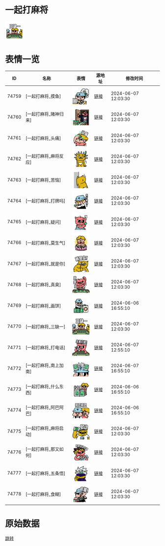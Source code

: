 # 一起打麻将

<img src="./cover.png" height="60" alt="cover" />

# 表情一览

|ID|名称|表情|源地址|修改时间|
|----|----|----|----|----|
|74759|[一起打麻将_摸鱼]|<img src="./pic/074759_%5B一起打麻将_摸鱼%5D.png" height="60" alt="摸鱼"/>|[链接](https://i0.hdslb.com/bfs/garb/4f970fb86115d194ec1fa4e0a83d9a55f8f74c91.png)|2024-06-07 12:03:30|
|74760|[一起打麻将_赌神归来]|<img src="./pic/074760_%5B一起打麻将_赌神归来%5D.png" height="60" alt="赌神归来"/>|[链接](https://i0.hdslb.com/bfs/garb/7ea4254e5cf7ee0f581860bf657c1441b0a8edfd.png)|2024-06-07 12:03:30|
|74761|[一起打麻将_头痛]|<img src="./pic/074761_%5B一起打麻将_头痛%5D.png" height="60" alt="头痛"/>|[链接](https://i0.hdslb.com/bfs/garb/442d517283b7d52c1b36779ffcfec9d832e653f1.png)|2024-06-07 12:03:30|
|74762|[一起打麻将_麻将反应]|<img src="./pic/074762_%5B一起打麻将_麻将反应%5D.png" height="60" alt="麻将反应"/>|[链接](https://i0.hdslb.com/bfs/garb/0dda951b56e61289d891cc8f88c26256f5c40a9a.png)|2024-06-07 12:03:30|
|74763|[一起打麻将_苦恼]|<img src="./pic/074763_%5B一起打麻将_苦恼%5D.png" height="60" alt="苦恼"/>|[链接](https://i0.hdslb.com/bfs/garb/dd9a1fc34dd418243f0d216f5fa753e77e7c7057.png)|2024-06-07 12:03:30|
|74764|[一起打麻将_打牌吗]|<img src="./pic/074764_%5B一起打麻将_打牌吗%5D.png" height="60" alt="打牌吗"/>|[链接](https://i0.hdslb.com/bfs/garb/d72a00d62e210ffd1816108a41f7dbf08490429d.png)|2024-06-07 12:03:30|
|74765|[一起打麻将_疑问]|<img src="./pic/074765_%5B一起打麻将_疑问%5D.png" height="60" alt="疑问"/>|[链接](https://i0.hdslb.com/bfs/garb/6d0b37c5d16796fdcdd368372ef34bcb7b13b746.png)|2024-06-07 12:03:30|
|74766|[一起打麻将_莫生气]|<img src="./pic/074766_%5B一起打麻将_莫生气%5D.png" height="60" alt="莫生气"/>|[链接](https://i0.hdslb.com/bfs/garb/e81146033adb608adf5bb29a1d4f6fbd814a36e0.png)|2024-06-07 12:03:30|
|74767|[一起打麻将_就是你]|<img src="./pic/074767_%5B一起打麻将_就是你%5D.png" height="60" alt="就是你"/>|[链接](https://i0.hdslb.com/bfs/garb/fbd9be55f1d5ae0378391219fcd8bd44300eaaf9.png)|2024-06-07 12:03:30|
|74768|[一起打麻将_真臭]|<img src="./pic/074768_%5B一起打麻将_真臭%5D.png" height="60" alt="真臭"/>|[链接](https://i0.hdslb.com/bfs/garb/a8474f79598c6ba6a69c666897f872b0bec6fda4.png)|2024-06-07 12:03:30|
|74769|[一起打麻将_画饼]|<img src="./pic/074769_%5B一起打麻将_画饼%5D.png" height="60" alt="画饼"/>|[链接](https://i0.hdslb.com/bfs/garb/a2c5da2b027d3c0b504734cfe36f9948b53de182.png)|2024-06-06 16:55:10|
|74770|[一起打麻将_三缺一]|<img src="./pic/074770_%5B一起打麻将_三缺一%5D.png" height="60" alt="三缺一"/>|[链接](https://i0.hdslb.com/bfs/garb/017f5b1d83e01e2b71a228ea6c7f93efea0ee45e.png)|2024-06-07 12:03:30|
|74771|[一起打麻将_打电话]|<img src="./pic/074771_%5B一起打麻将_打电话%5D.png" height="60" alt="打电话"/>|[链接](https://i0.hdslb.com/bfs/garb/10e83b6dc3b2bb771f66ec7c0c5e18cc07c9a3ea.png)|2024-06-07 12:55:10|
|74772|[一起打麻将_南上加南]|<img src="./pic/074772_%5B一起打麻将_南上加南%5D.png" height="60" alt="南上加南"/>|[链接](https://i0.hdslb.com/bfs/garb/c9daa655da788d9e288ff0d225d0851e68176b01.png)|2024-06-07 16:55:10|
|74773|[一起打麻将_什么东西]|<img src="./pic/074773_%5B一起打麻将_什么东西%5D.png" height="60" alt="什么东西"/>|[链接](https://i0.hdslb.com/bfs/garb/53566bfe402167ba4d53869aff7ce73f128c8d78.png)|2024-06-06 16:55:10|
|74774|[一起打麻将_阿巴阿巴]|<img src="./pic/074774_%5B一起打麻将_阿巴阿巴%5D.png" height="60" alt="阿巴阿巴"/>|[链接](https://i0.hdslb.com/bfs/garb/39fb07b9c7fbc48345c3a2aa06ec6bfb8265ca76.png)|2024-06-06 16:55:10|
|74775|[一起打麻将_麻将启动]|<img src="./pic/074775_%5B一起打麻将_麻将启动%5D.png" height="60" alt="麻将启动"/>|[链接](https://i0.hdslb.com/bfs/garb/4db6c74ebc7672c7cc60fc6c92756a48d615c9ae.png)|2024-06-07 12:03:30|
|74776|[一起打麻将_那又如何]|<img src="./pic/074776_%5B一起打麻将_那又如何%5D.png" height="60" alt="那又如何"/>|[链接](https://i0.hdslb.com/bfs/garb/ad1fde20f9c8f2ba58327f1caddeb98a5a82a4fb.png)|2024-06-07 12:03:30|
|74777|[一起打麻将_五条悟]|<img src="./pic/074777_%5B一起打麻将_五条悟%5D.png" height="60" alt="五条悟"/>|[链接](https://i0.hdslb.com/bfs/garb/ea87bd701acfc7935f6e3e3e8bc52a521a4ddacd.png)|2024-06-07 12:03:30|
|74778|[一起打麻将_食糊]|<img src="./pic/074778_%5B一起打麻将_食糊%5D.png" height="60" alt="食糊"/>|[链接](https://i0.hdslb.com/bfs/garb/0d7abf5b7db091f0195f6b31a9b48816de4176c2.png)|2024-06-07 12:03:30|

# 原始数据

[跳转](./raw.json)

